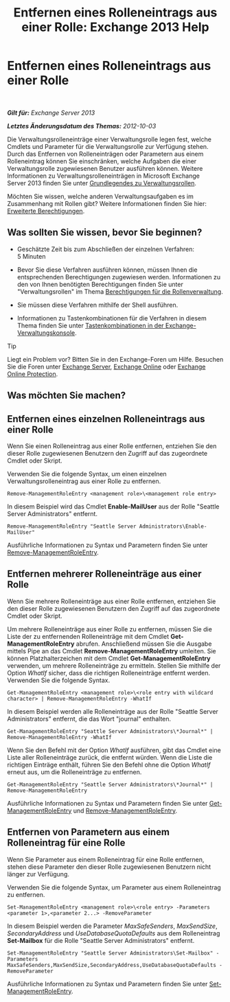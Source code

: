 ﻿---
title: 'Entfernen eines Rolleneintrags aus einer Rolle: Exchange 2013 Help'
TOCTitle: Entfernen eines Rolleneintrags aus einer Rolle
ms:assetid: 4736367a-750f-44d3-8a20-5149bd35e9ff
ms:mtpsurl: https://technet.microsoft.com/de-de/library/Dd297947(v=EXCHG.150)
ms:contentKeyID: 50475592
ms.date: 04/24/2018
mtps_version: v=EXCHG.150
ms.translationtype: HT
---

# Entfernen eines Rolleneintrags aus einer Rolle

 

_**Gilt für:** Exchange Server 2013_

_**Letztes Änderungsdatum des Themas:** 2012-10-03_

Die Verwaltungsrolleneinträge einer Verwaltungsrolle legen fest, welche Cmdlets und Parameter für die Verwaltungsrolle zur Verfügung stehen. Durch das Entfernen von Rolleneinträgen oder Parametern aus einem Rolleneintrag können Sie einschränken, welche Aufgaben die einer Verwaltungsrolle zugewiesenen Benutzer ausführen können. Weitere Informationen zu Verwaltungsrolleneinträgen in Microsoft Exchange Server 2013 finden Sie unter [Grundlegendes zu Verwaltungsrollen](understanding-management-roles-exchange-2013-help.md).

Möchten Sie wissen, welche anderen Verwaltungsaufgaben es im Zusammenhang mit Rollen gibt? Weitere Informationen finden Sie hier: [Erweiterte Berechtigungen](advanced-permissions-exchange-2013-help.md).

## Was sollten Sie wissen, bevor Sie beginnen?

  - Geschätzte Zeit bis zum Abschließen der einzelnen Verfahren: 5 Minuten

  - Bevor Sie diese Verfahren ausführen können, müssen Ihnen die entsprechenden Berechtigungen zugewiesen werden. Informationen zu den von Ihnen benötigten Berechtigungen finden Sie unter "Verwaltungsrollen" im Thema [Berechtigungen für die Rollenverwaltung](role-management-permissions-exchange-2013-help.md).

  - Sie müssen diese Verfahren mithilfe der Shell ausführen.

  - Informationen zu Tastenkombinationen für die Verfahren in diesem Thema finden Sie unter [Tastenkombinationen in der Exchange-Verwaltungskonsole](keyboard-shortcuts-in-the-exchange-admin-center-exchange-online-protection-help.md).


> [!TIP]
> Liegt ein Problem vor? Bitten Sie in den Exchange-Foren um Hilfe. Besuchen Sie die Foren unter <A href="https://go.microsoft.com/fwlink/p/?linkid=60612">Exchange Server</A>, <A href="https://go.microsoft.com/fwlink/p/?linkid=267542">Exchange Online</A> oder <A href="https://go.microsoft.com/fwlink/p/?linkid=285351">Exchange Online Protection</A>.



## Was möchten Sie machen?

## Entfernen eines einzelnen Rolleneintrags aus einer Rolle

Wenn Sie einen Rolleneintrag aus einer Rolle entfernen, entziehen Sie den dieser Rolle zugewiesenen Benutzern den Zugriff auf das zugeordnete Cmdlet oder Skript.

Verwenden Sie die folgende Syntax, um einen einzelnen Verwaltungsrolleneintrag aus einer Rolle zu entfernen.

    Remove-ManagementRoleEntry <management role>\<management role entry>

In diesem Beispiel wird das Cmdlet **Enable-MailUser** aus der Rolle "Seattle Server Administrators" entfernt.

    Remove-ManagementRoleEntry "Seattle Server Administrators\Enable-MailUser"

Ausführliche Informationen zu Syntax und Parametern finden Sie unter [Remove-ManagementRoleEntry](https://technet.microsoft.com/de-de/library/dd351187\(v=exchg.150\)).

## Entfernen mehrerer Rolleneinträge aus einer Rolle

Wenn Sie mehrere Rolleneinträge aus einer Rolle entfernen, entziehen Sie den dieser Rolle zugewiesenen Benutzern den Zugriff auf das zugeordnete Cmdlet oder Skript.

Um mehrere Rolleneinträge aus einer Rolle zu entfernen, müssen Sie die Liste der zu entfernenden Rolleneinträge mit dem Cmdlet **Get-ManagementRoleEntry** abrufen. Anschließend müssen Sie die Ausgabe mittels Pipe an das Cmdlet **Remove-ManagementRoleEntry** umleiten. Sie können Platzhalterzeichen mit dem Cmdlet **Get-ManagementRoleEntry** verwenden, um mehrere Rolleneinträge zu ermitteln. Stellen Sie mithilfe der Option *WhatIf* sicher, dass die richtigen Rolleneinträge entfernt werden. Verwenden Sie die folgende Syntax.

    Get-ManagementRoleEntry <management role>\<role entry with wildcard character> | Remove-ManagementRoleEntry -WhatIf

In diesem Beispiel werden alle Rolleneinträge aus der Rolle "Seattle Server Administrators" entfernt, die das Wort "journal" enthalten.

    Get-ManagementRoleEntry "Seattle Server Administrators\*Journal*" | Remove-ManagementRoleEntry -WhatIf

Wenn Sie den Befehl mit der Option *WhatIf* ausführen, gibt das Cmdlet eine Liste aller Rolleneinträge zurück, die entfernt würden. Wenn die Liste die richtigen Einträge enthält, führen Sie den Befehl ohne die Option *WhatIf* erneut aus, um die Rolleneinträge zu entfernen.

    Get-ManagementRoleEntry "Seattle Server Administrators\*Journal*" | Remove-ManagementRoleEntry

Ausführliche Informationen zu Syntax und Parametern finden Sie unter [Get-ManagementRoleEntry](https://technet.microsoft.com/de-de/library/dd335210\(v=exchg.150\)) und [Remove-ManagementRoleEntry](https://technet.microsoft.com/de-de/library/dd351187\(v=exchg.150\)).

## Entfernen von Parametern aus einem Rolleneintrag für eine Rolle

Wenn Sie Parameter aus einem Rolleneintrag für eine Rolle entfernen, stehen diese Parameter den dieser Rolle zugewiesenen Benutzern nicht länger zur Verfügung.

Verwenden Sie die folgende Syntax, um Parameter aus einem Rolleneintrag zu entfernen.

    Set-ManagementRoleEntry <management role>\<role entry> -Parameters <parameter 1>,<parameter 2...> -RemoveParameter

In diesem Beispiel werden die Parameter *MaxSafeSenders*, *MaxSendSize*, *SecondaryAddress* und *UseDatabaseQuotaDefaults* aus dem Rolleneintrag **Set-Mailbox** für die Rolle "Seattle Server Administrators" entfernt.

    Set-ManagementRoleEntry "Seattle Server Administrators\Set-Mailbox" -Parameters MaxSafeSenders,MaxSendSize,SecondaryAddress,UseDatabaseQuotaDefaults -RemoveParameter

Ausführliche Informationen zu Syntax und Parametern finden Sie unter [Set-ManagementRoleEntry](https://technet.microsoft.com/de-de/library/dd351162\(v=exchg.150\)).


